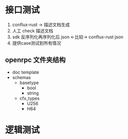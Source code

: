 # 接口测试
1. conflux-rust -> 描述文档生成
2. 人工 check 描述文档
3. sdk 反序列化再序列化后 json <-比较-> conflux-rust json
4. 提供case测试到所有情况

## openrpc 文件夹结构

- doc template
- schemas
    - basetype
      - bool
      - string
    - cfx_types
      - U256
      - H64

# 逻辑测试